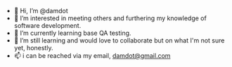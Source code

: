 - 👋 Hi, I’m @damdot
- 👀 I’m interested in meeting others and furthering my knowledge of software development.
- 🌱 I’m currently learning base QA testing.
- 💞️ I’m still learning and would love to collaborate but on what I'm not sure yet, honestly.
- 📫 i can be reached via my email, damdot@gmail.com

<!---
damdot/damdot is a ✨ special ✨ repository because its `README.md` (this file) appears on your GitHub profile.
You can click the Preview link to take a look at your changes.
--->
